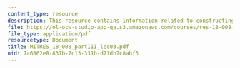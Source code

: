 ```yaml
---
content_type: resource
description: This resource contains information related to constructing bases.
file: https://ol-ocw-studio-app-qa.s3.amazonaws.com/courses/res-18-008-calculus-revisited-complex-variables-differential-equations-and-linear-algebra-fall-2011/7a6862e8837b7c13331bd71db7c8abf3_MITRES_18_008_partIII_lec03.pdf
file_type: application/pdf
resourcetype: Document
title: MITRES_18_008_partIII_lec03.pdf
uid: 7a6862e8-837b-7c13-331b-d71db7c8abf3
---
```

